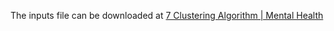 The inputs file can be downloaded at [7 Clustering Algorithm | Mental Health](https://www.kaggle.com/code/imtkaggleteam/7-clustering-algorithm-mental-health/notebook#8-1-MiniBatchKMeans)
